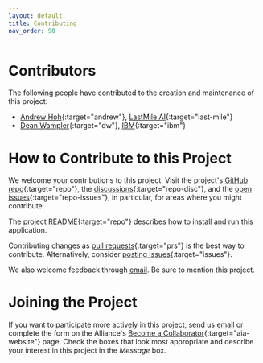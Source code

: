 ```yaml
---
layout: default
title: Contributing
nav_order: 90
---
```


# Contributors

The following people have contributed to the creation and maintenance of this project:

* [Andrew Hoh](https://github.com/andrew-lastmile){:target="andrew"}, [LastMile AI](https://lastmileai.dev/){:target="last-mile"}
* [Dean Wampler](https://github.com/deanwampler){:target="dw"}, [IBM](https://ibm.com){:target="ibm"}

# How to Contribute to this Project

We welcome your contributions to this project. Visit the project's [GitHub repo](https://github.com/The-AI-Alliance/ai-in-finance-example-app/){:target="repo"}, the [discussions](https://github.com/The-AI-Alliance/ai-in-finance-example-app/discussions){:target="repo-disc"}, and the [open issues](https://github.com/The-AI-Alliance/ai-in-finance-example-app/issues){:target="repo-issues"}, in particular, for areas where you might contribute.

The project [README](https://github.com/The-AI-Alliance/ai-in-finance-example-app){:target="repo"} describes how to install and run this application.

Contributing changes as [pull requests](https://github.com/The-AI-Alliance/ai-in-finance-example-app/pulls){:target="prs"} is the best way to contribute. Alternatively, consider [posting issues](https://github.com/The-AI-Alliance/ai-in-finance-example-app/issues){:target="issues"}. 

We also welcome feedback through [email](mailto:contact@thealliance.ai). Be sure to mention this project.

# Joining the Project

If you want to participate more actively in this project, send us [email](mailto:contact@thealliance.ai) or complete the form on the Alliance's [Become a Collaborator](https://thealliance.ai/become-a-collaborator){:target="aia-website"} page. Check the boxes that look most appropriate and describe your interest in this project in the _Message_ box.
